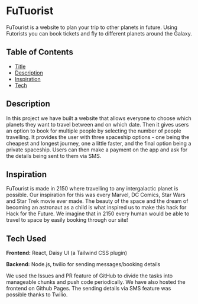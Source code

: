 # FuTuorist

FuTourist is a website to plan your trip to other planets in future. Using Futorists you can book tickets and fly to different planets around the Galaxy.

## Table of Contents
* [Title](#futourist)
* [Description](#description)
* [Inspiration](#inspiration)
* [Tech](#tech)

## Description

In this project we have built a website that allows everyone to choose which planets they want to travel between and on which date. Then it gives users an option to book for multiple people by selecting the number of people travelling. It provides the user with three spaceship options - one being the cheapest and longest journey, one a little faster, and the final option being a private spaceship. Users can then make a payment on the app and ask for the details being sent to them via SMS.

## Inspiration

FuTourist is made in 2150 where travelling to any intergalactic planet is possible. Our inspiration for this was every Marvel, DC Comics, Star Wars and Star Trek movie ever made. The beauty of the space and the dream of becoming an astronaut as a child is what inspired us to make this hack for Hack for the Future. We imagine that in 2150 every human would be able to travel to space by easily booking through our site!


## Tech Used

**Frontend:** React, Daisy UI (a Tailwind CSS plugin)

**Backend:** Node.js, twilio for sending messages/booking details

We used the Issues and PR feature of GitHub to divide the tasks into manageable chunks and push code periodically. We have also hosted the frontend on Github Pages. The sending details via SMS feature was possible thanks to Twilio.

